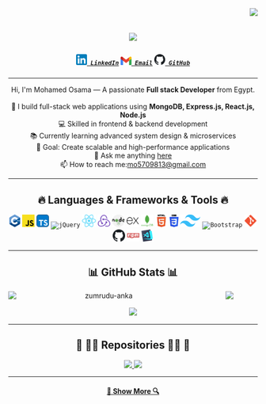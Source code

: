 <img align="right" src="https://visitor-badge.laobi.icu/badge?page_id=mohamedosama10710.mohamedosama10710">

<h1 align="center">
  <a href="https://git.io/typing-svg">
    <img src="https://readme-typing-svg.herokuapp.com/?lines=Hello,+There!+👋;I'm+Mohamed+Osama;Full+Stack+Developer;Nice+to+meet+you!&center=true&size=30">
  </a>
</h1>

<h5 align="center">
  <code><a href="https://www.linkedin.com/in/mohamed-osama10710/" title="LinkedIn Profile"><img width="22" src="images/linkedin.png"> LinkedIn</a></code>
  <code><a href="mailto:mo5709813@gmail.com" title="Email"><img width="22" src="images/gmail.png"> Email</a></code>
  <code><a href="https://github.com/mohamedosama10710" title="GitHub Profile"><img width="22" src="images/github.png"> GitHub</a></code>
</h5>

---

<p align="center">
  Hi, I'm Mohamed Osama — A passionate <b>Full stack Developer</b> from Egypt.
  <br>
  <br>
  🚀 I build full-stack web applications using <b>MongoDB, Express.js, React.js, Node.js</b>
  <br>
  💻 Skilled in frontend & backend development
  <br>
  📚 Currently learning advanced system design & microservices
  <br>
  🎯 Goal: Create scalable and high-performance applications
  <br>
  💬 Ask me anything <a href="https://github.com/mohamedosama10710/mohamedosama10710/issues" title="Issues">here</a>
  <br>
  📫 How to reach me:<a href="mailto:mo5709813@gmail.com">mo5709813@gmail.com</a>
</p>

---

<h2 align="center">🔥 Languages & Frameworks & Tools 🔥</h2>
<p align="center">
  <code><img title="c++" height="25" src="images/cpp.png"></code>
  <code><img title="JavaScript" height="25" src="images/javascript.png"></code>
  <code><img title="TypeScript" height="25" src="images/typescript.png"></code>
  <code><img title="jQuery" height="25" src="https://encrypted-tbn0.gstatic.com/images?q=tbn:ANd9GcRmLME0hpAJOqBGhaVjcgkk8hIKS3S4GAqrLg&s"></code>
  <code><img title="React" height="25" src="images/react.png"></code>
  <code><img title="Redux" height="25" src="images/redux.png"></code>
  <code><img title="Node.js" height="25" src="images/nodejs.png"></code>
  <code><img title="Express.js" height="25" src="images/express.png"></code>
  <code><img title="MongoDB" height="25" src="images/mongo.png"></code>
  <code><img title="HTML5" height="25" src="images/html.png"></code>
  <code><img title="CSS3" height="25" src="images/css.png"></code>
  <code><img title="TailwindCSS" height="25" src="images/tailwind.png"></code>
  <code><img title="Bootstrap" height="25" src="https://upload.wikimedia.org/wikipedia/commons/b/b2/Bootstrap_logo.svg"></code>
  <code><img title="Git" height="25" src="images/git.png"></code>
  <code><img title="GitHub" height="25" src="images/github.png"></code>
  <code><img title="npm" height="25" src="images/npm.png"></code>
  <code><img title="VS Code" height="25" src="images/vscode.png"></code>
</p>

---
<h2 align="center">📊 GitHub Stats 📊</h2>
<p align="center">
  <a href="https://github.com/anuraghazra/github-readme-stats">
    <img width="48%" src="https://github-readme-stats.vercel.app/api?username=mohamedosama10710&show_icons=true&theme=react&hide_border=true" />
  </a>
  <a href="https://github.com/denvercoder1/github-readme-streak-stats" title="Go to Source">
      <img align="left" width="390" src="https://camo.githubusercontent.com/b7db72e6e3610f1fef17088b7c53a2e74e570d9dc577d446122663c333d5cc81/68747470733a2f2f73747265616b2d73746174732e64656d6f6c61622e636f6d2f3f757365723d7a756d727564752d616e6b61267468656d653d726561637426626f726465723d36316461666226686964655f626f726465723d74727565" alt="zumrudu-anka" data-canonical-src="https://streak-stats.demolab.com/?user=zumrudu-anka&amp;theme=react&amp;border=61dafb&amp;hide_border=true" style="max-width: 100%;">
    </a>
</p>

<p align="center">
  <a href="https://github.com/anuraghazra/github-readme-stats">
    <img width="48%" src="https://github-readme-stats.vercel.app/api/top-langs/?username=mohamedosama10710&layout=compact&theme=react&hide_border=true" />
  </a>
</p>


---

<h2 align="center">📌 👨‍💻 Repositories 👨‍💻 📌</h2>
<div align="center">
  <a href="https://github.com/mohamedosama10710/MERN-Ecommerce" title="MERN E-Commerce">
    <img height="115" src="https://github-readme-stats.vercel.app/api/pin/?username=mohamedosama10710&repo=MERN-Ecommerce&theme=react&border_color=61dafb&border_radius=10">
  </a>
  <a href="https://github.com/mohamedosama10710/ChatApp-MERN" title="Real-time Chat App">
    <img height="115" src="https://github-readme-stats.vercel.app/api/pin/?username=mohamedosama10710&repo=ChatApp-MERN&theme=react&border_color=61dafb&border_radius=10">
  </a>
</div>

---

<h4 align="center">
  <a href="https://github.com/mohamedosama10710?tab=repositories" title="Show More Repositories">🔎 Show More 🔍</a>
</h4>
